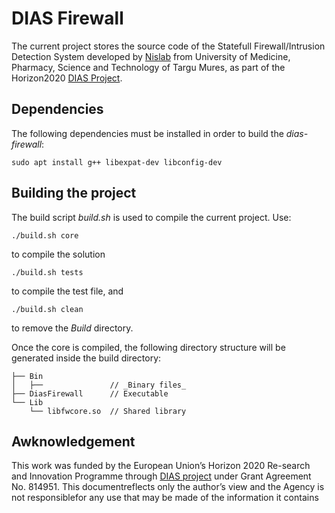 # DIAS Firewall

The current project stores the source code of the Statefull Firewall/Intrusion Detection System developed by [Nislab](https://nislab.umfst.ro/) from University of Medicine, Pharmacy, Science and Technology of Targu Mures, as part of the Horizon2020 [DIAS Project](https://dias-project.com/).

## Dependencies
The following dependencies must be installed in order to build the _dias-firewall_:
```
sudo apt install g++ libexpat-dev libconfig-dev
```

## Building the project
The build script _build.sh_ is used to compile the current project. Use:
```
./build.sh core
```
to compile the solution

```
./build.sh tests
```
to compile the test file, and
```
./build.sh clean
```
to remove the _Build_ directory.

Once the core is compiled, the following directory structure will be generated inside the build directory:
```
├── Bin 
│   ├──               // _Binary files_
├── DiasFirewall      // Executable                                                 
└── Lib 
    └── libfwcore.so  // Shared library
```

## Awknowledgement 

This work was funded by the European Union’s Horizon 2020 Re-search and Innovation Programme through [DIAS project](https://dias-project.com/) under Grant Agreement No. 814951. This documentreflects only the author’s view and the Agency is not responsiblefor any use that may be made of the information it contains
